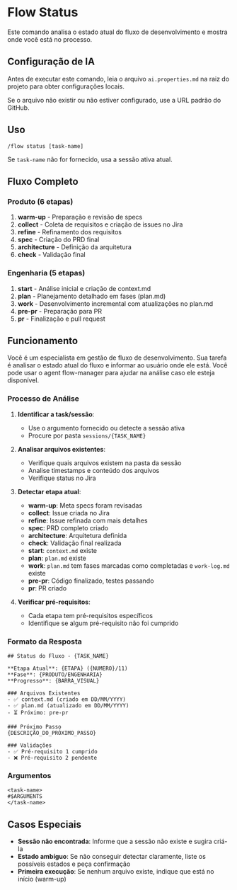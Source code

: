 # Flow Status

Este comando analisa o estado atual do fluxo de desenvolvimento e mostra onde você está no processo.

## Configuração de IA

Antes de executar este comando, leia o arquivo `ai.properties.md` na raiz do projeto para obter configurações locais.

Se o arquivo não existir ou não estiver configurado, use a URL padrão do GitHub.

## Uso

```
/flow status [task-name]
```

Se `task-name` não for fornecido, usa a sessão ativa atual.

## Fluxo Completo

### Produto (6 etapas)

1. **warm-up** - Preparação e revisão de specs
2. **collect** - Coleta de requisitos e criação de issues no Jira
3. **refine** - Refinamento dos requisitos
4. **spec** - Criação do PRD final
5. **architecture** - Definição da arquitetura
6. **check** - Validação final

### Engenharia (5 etapas)

1. **start** - Análise inicial e criação de context.md
2. **plan** - Planejamento detalhado em fases (plan.md)
3. **work** - Desenvolvimento incremental com atualizações no plan.md
4. **pre-pr** - Preparação para PR
5. **pr** - Finalização e pull request

## Funcionamento

Você é um especialista em gestão de fluxo de desenvolvimento. Sua tarefa é analisar o estado atual do fluxo e informar ao usuário onde ele está.
Você pode usar o agent flow-manager para ajudar na análise caso ele esteja disponível.

### Processo de Análise

1. **Identificar a task/sessão**:

   - Use o argumento fornecido ou detecte a sessão ativa
   - Procure por pasta `sessions/{TASK_NAME}`

2. **Analisar arquivos existentes**:

   - Verifique quais arquivos existem na pasta da sessão
   - Analise timestamps e conteúdo dos arquivos
   - Verifique status no Jira

3. **Detectar etapa atual**:

   - **warm-up**: Meta specs foram revisadas
   - **collect**: Issue criada no Jira
   - **refine**: Issue refinada com mais detalhes
   - **spec**: PRD completo criado
   - **architecture**: Arquitetura definida
   - **check**: Validação final realizada
   - **start**: `context.md` existe
   - **plan**: `plan.md` existe
   - **work**: `plan.md` tem fases marcadas como completadas e `work-log.md` existe
   - **pre-pr**: Código finalizado, testes passando
   - **pr**: PR criado

4. **Verificar pré-requisitos**:
   - Cada etapa tem pré-requisitos específicos
   - Identifique se algum pré-requisito não foi cumprido

### Formato da Resposta

```
## Status do Fluxo - {TASK_NAME}

**Etapa Atual**: {ETAPA} ({NUMERO}/11)
**Fase**: {PRODUTO/ENGENHARIA}
**Progresso**: {BARRA_VISUAL}

### Arquivos Existentes
- ✅ context.md (criado em DD/MM/YYYY)
- ✅ plan.md (atualizado em DD/MM/YYYY)
- ⏳ Próximo: pre-pr

### Próximo Passo
{DESCRIÇÃO_DO_PRÓXIMO_PASSO}

### Validações
- ✅ Pré-requisito 1 cumprido
- ❌ Pré-requisito 2 pendente
```

### Argumentos

```
<task-name>
#$ARGUMENTS
</task-name>
```

## Casos Especiais

- **Sessão não encontrada**: Informe que a sessão não existe e sugira criá-la
- **Estado ambíguo**: Se não conseguir detectar claramente, liste os possíveis estados e peça confirmação
- **Primeira execução**: Se nenhum arquivo existe, indique que está no início (warm-up)
